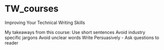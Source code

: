 # TW_courses
Improving Your Technical Writing Skills

My takeaways from this course:
Use short sentences
Avoid industry specific jargons
Avoid unclear words
Write Persuasively - Ask questions to reader
